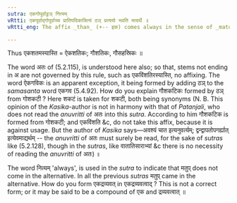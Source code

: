 ```yaml
---
sutra: एकगोपूर्वाट्ठञ् नित्यम्
vRtti: एकपूर्वाद्गोपूर्वाच्च प्रातिपदिकान्नित्यं ठञ् प्रत्ययो भवति मत्वर्थे ॥
vRtti_eng: The affix _than_ (+-- इक) comes always in the sense of _matup_, after a stem, which in composition is preceded by एक or गो ॥

---
```

Thus एकशतमस्यास्ति = ऐकशतिकः; गौशतिकः, गौसहस्रिकः ॥

The word अतः of (5.2.115), is understood here also; so that, stems not ending in अ are not governed by this rule, such as एकविंशतिरस्यास्ति, no affixing. The word ऐकगविकः is an apparent exception, it being formed by adding ठञ् to the _samasanta_ word एकगव (5.4.92). How do you explain गौशकटिकः formed by ठञ् from गोशकटी ? Here शकटं is taken for शकटी, both being synonyms (N. B. This opinion of the _Kasika_-author is not in harmony with that of _Patanjali_, who does not read the _anuvritti_ of अतः into this _sutra_. According to him गौशकटिक is formed from गोशकटी; and एकविंशति &c, do not take this affix, because it is against usage. But the author of _Kasika_ says—अवश्यं चात इत्यनुवर्त्यम्; द्वन्द्वापतोपगर्ह्यात् इत्येवमाद्यर्थम् -- the _anuvritti_ of अतः must surely be read, for the sake of _sutras_ like (5.2.128), though in the _sutras_, like वातातिसाराभ्यां &c there is no necessity of reading the _anuvritti_ of अतः) ॥

The word नित्यम् 'always', is used in the _sutra_ to indicate that मतुप् does not come in the alternative. In all the previous _sutras_ मतुप् came in the alternative. How do you form एकद्रव्यवत् in एकद्रव्यवत्वाद् ? This is not a correct form; or it may be said to be a compound of एक and द्रव्यवत्वात् ॥